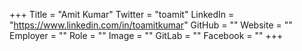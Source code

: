 +++
Title = "Amit Kumar"
Twitter = "toamit"
LinkedIn = "https://www.linkedin.com/in/toamitkumar"
GitHub = ""
Website = ""
Employer = ""
Role = ""
Image = ""
GitLab = ""
Facebook = ""
+++
